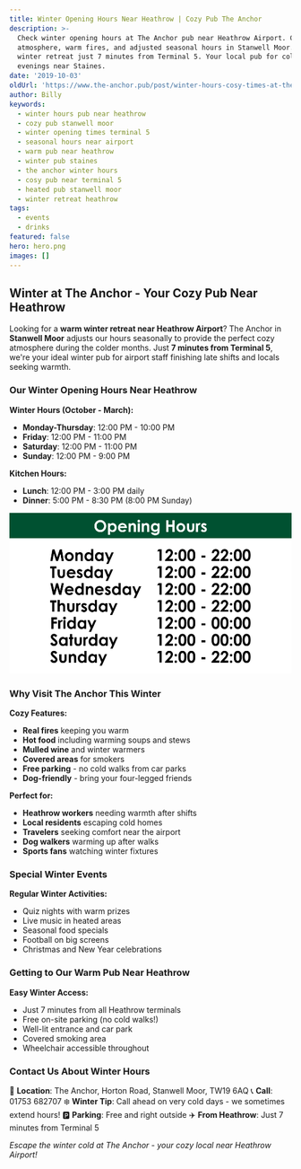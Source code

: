 ```yaml
---
title: Winter Opening Hours Near Heathrow | Cozy Pub The Anchor
description: >-
  Check winter opening hours at The Anchor pub near Heathrow Airport. Cozy
  atmosphere, warm fires, and adjusted seasonal hours in Stanwell Moor. Perfect
  winter retreat just 7 minutes from Terminal 5. Your local pub for cold
  evenings near Staines.
date: '2019-10-03'
oldUrl: 'https://www.the-anchor.pub/post/winter-hours-cosy-times-at-the-anchor'
author: Billy
keywords:
  - winter hours pub near heathrow
  - cozy pub stanwell moor
  - winter opening times terminal 5
  - seasonal hours near airport
  - warm pub near heathrow
  - winter pub staines
  - the anchor winter hours
  - cosy pub near terminal 5
  - heated pub stanwell moor
  - winter retreat heathrow
tags:
  - events
  - drinks
featured: false
hero: hero.png
images: []
---
```


  

## Winter at The Anchor - Your Cozy Pub Near Heathrow

Looking for a **warm winter retreat near Heathrow Airport**? The Anchor in **Stanwell Moor** adjusts our hours seasonally to provide the perfect cozy atmosphere during the colder months. Just **7 minutes from Terminal 5**, we're your ideal winter pub for airport staff finishing late shifts and locals seeking warmth.

### Our Winter Opening Hours Near Heathrow

**Winter Hours (October - March):**
- **Monday-Thursday**: 12:00 PM - 10:00 PM
- **Friday**: 12:00 PM - 11:00 PM  
- **Saturday**: 12:00 PM - 11:00 PM
- **Sunday**: 12:00 PM - 9:00 PM

**Kitchen Hours:**
- **Lunch**: 12:00 PM - 3:00 PM daily
- **Dinner**: 5:00 PM - 8:30 PM (8:00 PM Sunday)

![winter hours cosy times at the anchor image](/content/blog/winter-hours-cosy-times-at-the-anchor/image-1.png)

### Why Visit The Anchor This Winter

**Cozy Features:**
- **Real fires** keeping you warm
- **Hot food** including warming soups and stews
- **Mulled wine** and winter warmers
- **Covered areas** for smokers
- **Free parking** - no cold walks from car parks
- **Dog-friendly** - bring your four-legged friends

**Perfect for:**
- **Heathrow workers** needing warmth after shifts
- **Local residents** escaping cold homes
- **Travelers** seeking comfort near the airport
- **Dog walkers** warming up after walks
- **Sports fans** watching winter fixtures

### Special Winter Events

**Regular Winter Activities:**
- Quiz nights with warm prizes
- Live music in heated areas
- Seasonal food specials
- Football on big screens
- Christmas and New Year celebrations

### Getting to Our Warm Pub Near Heathrow

**Easy Winter Access:**
- Just 7 minutes from all Heathrow terminals
- Free on-site parking (no cold walks!)
- Well-lit entrance and car park
- Covered smoking area
- Wheelchair accessible throughout

### Contact Us About Winter Hours

📍 **Location**: The Anchor, Horton Road, Stanwell Moor, TW19 6AQ
📞 **Call**: 01753 682707
❄️ **Winter Tip**: Call ahead on very cold days - we sometimes extend hours!
🅿️ **Parking**: Free and right outside
✈️ **From Heathrow**: Just 7 minutes from Terminal 5

*Escape the winter cold at The Anchor - your cozy local near Heathrow Airport!*
